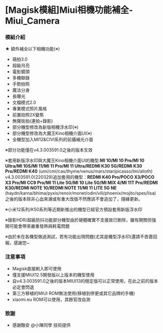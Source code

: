 # [Magisk模組]Miui相機功能補全-Miui_Camera
### 模組介紹
★ 額外補全以下相機功能(※)
- 萌拍3.0
- 超級月亮
- 電影鏡頭
- 多機聯錄
- 手勢拍照
- 魔法分身
- 長曝光
- 文檔模式2.0
- 專業模式照片風格
- 前置拍照2X變焦
- 無聲街拍(連拍+錄影)
- 部分機型修改為新版相機浮水印(※)
- 部分機型修改為大魔王Kino相機介面UI(※)
- 全機型加入MI12&CIVI系列的前攝補光介面

※部分功能僅在v4.3.003591.0之後的版本生效

※套用新版浮水印與大魔王Kino相機介面UI的機型:**MI 10/MI 10 Pro/MI 10 Ultra/MI 10S/MI 11/MI 11 Pro/MI 11 Ultra/REDMI K30 5G/REDMI K30 Pro/REDMI K40**
(umi/cmi/cas/thyme/venus/mars/star/picasso/lmi/alioth)
v4.3.003591.0(220329)追加套用的機型：**REDMI K40 Pro/POCO X3/POCO X3 Pro/MI CC9 Pro/MI 11 Lite 5G/MI 10 Lite 5G/MI MIX 4/MI 11T Pro/REDMI K30/REDMI NOTE 10/REDMI NOTE 11/MI 11 LITE 5G NE**
(haydn/karna/bhima/pyxis/renoir/monet/odin/vili/phoenix/mojito/spes/lisa)
之後的版本除非心血來潮或有重大改版不然應該不會追加了，隨緣更新。

※小米12系列/K50系列等近期新推出的機型已經官方預設套用新版浮水印

※錄影HDR/超級防抖功能部分機型由於硬體確實不支援故已刪除，雖有開關但強開可能會帶來嚴重發熱與耗電問題

※由於未在各機型做過測試，若有功能出現問題(尤其是機型浮水印)還請不吝嗇回報，感謝您~

### 注意事項
- Magisk直接刷入即可使用
- 僅支援MIUI12.5開發版以上版本的機型使用
- 自v4.3.003591.0之後的版本MIUI13的穩定版可以正常使用，在此之前的版本必定會閃退
- 第三方移植的MIUI ROM無法使用(移植到停更或其它品牌的手機)
- xiaomi.eu ROM可以使用，其餘官改自測

### 致謝
- 感謝酷安 @小陳同學 技術提供
